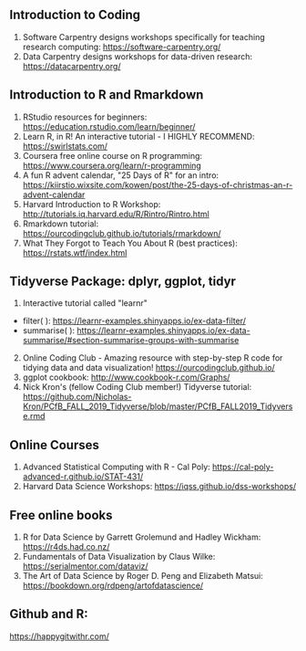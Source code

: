## Introduction to Coding
1) Software Carpentry designs workshops specifically for teaching research computing: https://software-carpentry.org/
2) Data Carpentry designs workshops for data-driven research: https://datacarpentry.org/

## Introduction to R and Rmarkdown
1) RStudio resources for beginners: https://education.rstudio.com/learn/beginner/
2) Learn R, in R! An interactive tutorial - I HIGHLY RECOMMEND: https://swirlstats.com/
3) Coursera free online course on R programming: https://www.coursera.org/learn/r-programming
4) A fun R advent calendar, "25 Days of R" for an intro: https://kiirstio.wixsite.com/kowen/post/the-25-days-of-christmas-an-r-advent-calendar
5) Harvard Introduction to R Workshop: http://tutorials.iq.harvard.edu/R/Rintro/Rintro.html
6) Rmarkdown tutorial: https://ourcodingclub.github.io/tutorials/rmarkdown/
7) What They Forgot to Teach You About R (best practices): https://rstats.wtf/index.html

## Tidyverse Package: dplyr, ggplot, tidyr
1) Interactive tutorial called "learnr" 
- filter( ): https://learnr-examples.shinyapps.io/ex-data-filter/
- summarise( ): https://learnr-examples.shinyapps.io/ex-data-summarise/#section-summarise-groups-with-summarise
2) Online Coding Club - Amazing resource with step-by-step R code for tidying data and data visualization! https://ourcodingclub.github.io/
3) ggplot cookbook: http://www.cookbook-r.com/Graphs/
4) Nick Kron's (fellow Coding Club member!) Tidyverse tutorial: https://github.com/Nicholas-Kron/PCfB_FALL_2019_Tidyverse/blob/master/PCfB_FALL2019_Tidyverse.rmd

## Online Courses
1) Advanced Statistical Computing with R - Cal Poly: https://cal-poly-advanced-r.github.io/STAT-431/
2) Harvard Data Science Workshops: https://iqss.github.io/dss-workshops/

## Free online books
1) R for Data Science by Garrett Grolemund and Hadley Wickham: https://r4ds.had.co.nz/
2) Fundamentals of Data Visualization by Claus Wilke: https://serialmentor.com/dataviz/
3) The Art of Data Science by Roger D. Peng and Elizabeth Matsui: https://bookdown.org/rdpeng/artofdatascience/

## Github and R: 
https://happygitwithr.com/
